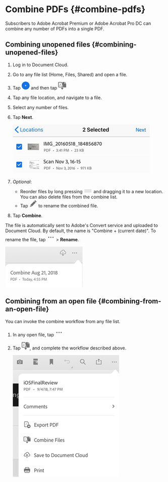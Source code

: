 

 
# Combine PDFs {#combine-pdfs}

Subscribers to Adobe Acrobat Premium or Adobe Acrobat Pro DC can combine any number of PDFs into a single PDF.

## Combining unopened files {#combining-unopened-files}

1. Log in to Document Cloud.
1. Go to any file list (Home, Files, Shared) and open a file.
1. Tap ![image](./images/plusicon.png) and then tap ![image](./images/combineicon.png)
1. Tap any file location, and navigate to a file.
1. Select any number of files. 
1. Tap **Next**. 

   ![image](./images/combinefiles.png)

1. *Optional*: 

    * Reorder files by long pressing ![image](./images/reordericon.png) and dragging it to a new location. You can also delete files from the combine list.
    * Tap ![image](./images/pencilicon.png) to rename the combined file.

1. Tap **Combine**.

The file is automatically sent to Adobe's Convert service and uploaded to Document Cloud. By default, the name is "Combine + (current date)". To rename the file, tap ![image](./images/overflowicon.png) > **Rename**. 

   ![image](./images/combinename.png)


## Combining from an open file {#combining-from-an-open-file}

You can invoke the combine workflow from any file list. 

1. In any open file, tap ![image](./images/overflowicon.png) 
1. Tap ![image](./images/combineicon.png), and complete the workflow described above. 

   ![image](./images/fileoverflowmenu.png)


